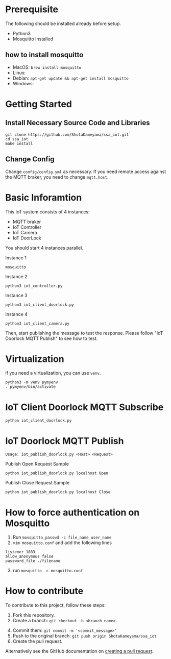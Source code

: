 # Prerequisite

The following should be installed already before setup.
- Python3
- Mosquitto Installed

## how to install mosquitto

- MacOS: `brew install mosquitto`
- Linux:
- Debian: `apt-get update && apt-get install mosquitto`
- Windows: 

# Getting Started

## Install Necessary Source Code and Libraries

```
git clone https://github.com/ShotaKameyama/ssa_iot.git`
cd ssa_iot
make install
```

## Change Config

Change `config/config.yml` as necessary.
If you need remote access against the MQTT braker, you need to change `mqtt.host`.

# Basic Inforamtion

This IoT system consists of 4 instances:
- MQTT braker
- IoT Controller
- IoT Camera
- IoT DoorLock

You should start 4 instances parallel.

Instance 1

```
mosquitto
```

Instance 2

```
python3 iot_controller.py
```

Instance 3

```
python3 iot_client_doorlock.py
```

Instance 4

```
python3 iot_client_camera.py
```

Then, start publishing the message to test the response. Please follow "IoT  Doorlock MQTT Publish" to see how to test.

# Virtualization

if you need a virtualization, you can use `venv`.

```
python3 -m venv pymyenv
. pymyenv/bin/activate
```

# IoT Client Doorlock MQTT Subscribe

```
python iot_client_doorlock.py
```

# IoT Doorlock MQTT Publish

```
Usage: iot_publish_doorlock.py <Host> <Request>
```
Publish Open Request Sample
```
python iot_publish_doorlock.py localhost Open
```

Publish Close Request Sample
```
python iot_publish_doorlock.py localhost Close
```

# How to force authentication on Mosquitto

1. Run `mosquitto_passwd -c file_name user_name `
2. `vim mosquitto.conf` and add the following lines

```
listener 1883
allow_anonymous false
password_file ./filename
```

3. run `mosquitto -c mosquitto.conf`

# How to contribute

To contribute to this project, follow these steps:

1. Fork this repository.
2. Create a branch: `git checkout -b <branch_name>`.
<!-- 3. Make your changes and check with: `make check` -->
4. Commit them: `git commit -m '<commit_message>'`
5. Push to the original branch: `git push origin ShotaKameyama/ssa_iot`
6. Create the pull request.

Alternatively see the GitHub documentation on [creating a pull request](https://help.github.com/en/github/collaborating-with-issues-and-pull-requests/creating-a-pull-request).

